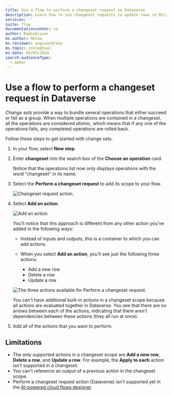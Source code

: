 ```yaml
---
title: Use a flow to perform a changeset request in Dataverse
description: Learn how to use changeset requests to update rows in Microsoft Dataverse with flows.  
services: ''
suite: flow
documentationcenter: na
author: Radioblazer
ms.author: Matow
ms.reviewer: angieandrews
ms.topic: conceptual
ms.date: 04/03/2024
search.audienceType: 
  - maker
---
```


# Use a flow to perform a changeset request in Dataverse

*Change sets* provide a way to bundle several operations that either succeed or fail as a group. When multiple operations are contained in a changeset, all the operations are considered *atomic*, which means that if any one of the operations fails, any completed operations are rolled back.

Follow these steps to get started with change sets.

1. In your flow, select **New step**.

1. Enter **changeset** into the search box of the **Choose an operation** card.

   Notice that the operations list now only displays operations with the word "changeset" in its name.

1. Select the **Perform a changeset request** to add its scope to your flow.

   ![Changeset request action.](../media/dataverse-how-tos/change-set-1.png "Changeset request action")

1. Select **Add an action**.

   ![Add an action.](../media/dataverse-how-tos/change-set-2.png "Add an action")

    You’ll notice that this approach is different from any other action you’ve added in the following ways:

    - Instead of inputs and outputs, this is a container to which you can add actions.

    - When you select **Add an action**, you’ll see just the following three actions:

      - Add a new row
      - Delete a row
      - Update a row

    ![The three actions available for Perform a changeset request.](../media/dataverse-how-tos/change-set-3.png "The three actions available for Perform a changeset request")

    You can't have additional built-in actions in a changeset scope because all actions are evaluated together in Dataverse. You see that there are no arrows between each of the actions, indicating that there aren't dependencies between these actions (they all run at once).

1. Add all of the actions that you want to perform.

## Limitations

- The only supported actions in a changeset scope are **Add a new row**, **Delete a row**, and **Update a row**. For example, the **Apply to each** action isn't supported in a changeset.
- You can't reference an output of a previous action in the changeset scope.
- Perform a changeset request action (Dataverse) isn't supported yet in the [AI-powered cloud flows designer](../flows-designer.md#limitations-and-known-issues).
